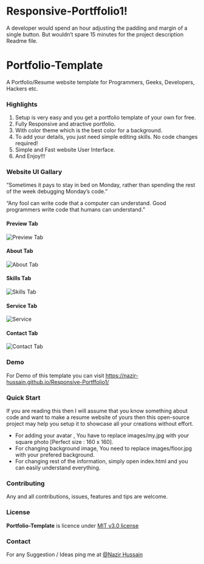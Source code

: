 # Responsive-Portffolio1!
A developer would spend an hour adjusting the padding and margin of a single button. But wouldn’t spare 15 minutes for the project description Readme file.


# Portfolio-Template
A Portfolio/Resume website template for Programmers, Geeks, Developers, Hackers etc.

### Highlights
1. Setup is very easy and you get a portfolio template of your own for free.
2. Fully Responsive and atractive portfolio.
3. With color theme which is the best color for a background.
4. To add your details, you just need simple editing skills. No code changes required!
5. Simple and Fast website User Interface.
6. And Enjoy!!!

### Website UI Gallary
“Sometimes it pays to stay in bed on Monday, rather than spending the rest of the week debugging Monday’s code.”

“Any fool can write code that a computer can understand. Good programmers write code that humans can understand.”

#### Preview Tab
![Preview Tab](https://user-images.githubusercontent.com/56648155/141693131-97e12b41-0123-49c6-b5a1-f6d51d650659.png)

#### About Tab
![About Tab](https://user-images.githubusercontent.com/56648155/141724871-0d356210-31b0-4056-bec9-5c6e5c5298fc.png)

#### Skills Tab
![Skills Tab](https://user-images.githubusercontent.com/56648155/141724868-1e65caa5-53dd-408f-b384-5984b6011de2.png)

#### Service Tab
![Service](https://user-images.githubusercontent.com/56648155/141724869-fcc37896-7f62-4fcd-9d90-7ed1ddd9f57b.png)

#### Contact Tab
![Contact Tab](https://user-images.githubusercontent.com/56648155/141724866-c73f5e64-93c6-425d-8916-bef08292fa5c.png) 

### Demo
For Demo of this template you can visit https://nazir-hussain.github.io/Responsive-Portffolio1/

### Quick Start
If you are reading this then I will assume that you know something about code and want to make a resume website of yours then this open-source project may help you setup it to showcase all your creations without effort.
- For adding your avatar , You have to replace images/my.jpg with your square photo [Perfect size : 160 x 160].
- For changing background image, You need to replace images/floor.jpg with your prefered background.
- For changing rest of the information, simply open index.html and you can easily understand everything.


### Contributing
Any and all contributions, issues, features and tips are welcome.

### License
**Portfolio-Template** is licence under [MIT v3.0 license](https://img.shields.io/badge/license-MIT-blue.svg)

### Contact

For any Suggestion / Ideas ping me at [@Nazir Hussain](https://www.instagram.com/nazir__hassan/)
